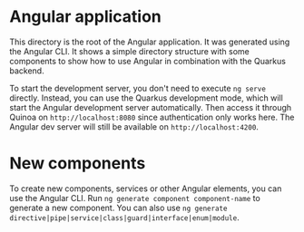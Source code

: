 # Angular application

This directory is the root of the Angular application. It was generated using the Angular CLI.
It shows a simple directory structure with some components to show how to use Angular in combination with the Quarkus backend.

To start the development server, you don't need to execute `ng serve` directly. Instead, you can use the Quarkus development mode,
which will start the Angular development server automatically.
Then access it through Quinoa on `http://localhost:8080` since authentication only works here.
The Angular dev server will still be available on `http://localhost:4200`.

# New components

To create new components, services or other Angular elements, you can use the Angular CLI.
Run `ng generate component component-name` to generate a new component.
You can also use `ng generate directive|pipe|service|class|guard|interface|enum|module`.
